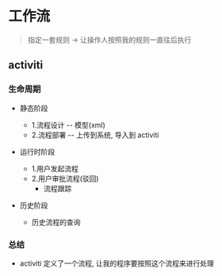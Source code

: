 # 工作流

> 指定一套规则 -> 让操作人按照我的规则一直往后执行

## activiti

### 生命周期

- 静态阶段

  - 1.流程设计 -- 模型(xml)
  - 2.流程部署 -- 上传到系统, 导入到 activiti

- 运行时阶段

  - 1.用户发起流程
  - 2.用户审批流程(驳回)
    - 流程跟踪

- 历史阶段

  - 历史流程的查询

### 总结

- activiti 定义了一个流程, 让我的程序要按照这个流程来进行处理